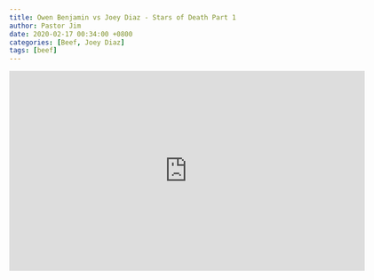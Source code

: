 ```yaml
---
title: Owen Benjamin vs Joey Diaz - Stars of Death Part 1
author: Pastor Jim
date: 2020-02-17 00:34:00 +0800
categories: [Beef, Joey Diaz]
tags: [beef]
---
```


<iframe width="640" height="360" scrolling="no" frameborder="0" style="border: none;" src="https://www.bitchute.com/embed/jbrPiaDztw5M/"></iframe>
